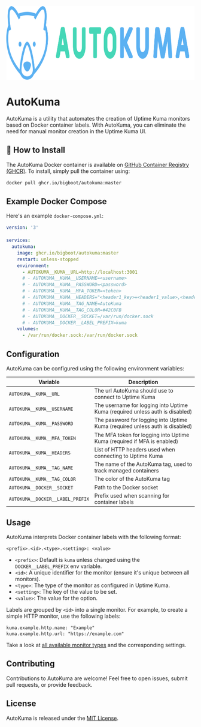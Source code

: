 <div align="center" width="100%">
    <img src="./logo.svg" height="196" alt="" />
</div>


# AutoKuma

AutoKuma is a utility that automates the creation of Uptime Kuma monitors based on Docker container labels. With AutoKuma, you can eliminate the need for manual monitor creation in the Uptime Kuma UI.

## 🔧 How to Install

The AutoKuma Docker container is available on [GitHub Container Registry (GHCR)](https://github.com/BigBoot/AutoKuma/pkgs/container/autokuma). To install, simply pull the container using:

```bash
docker pull ghcr.io/bigboot/autokuma:master
```

## Example Docker Compose

Here's an example `docker-compose.yml`:

```yaml
version: '3'

services:
  autokuma:
    image: ghcr.io/bigboot/autokuma:master
    restart: unless-stopped
    environment:
      - AUTOKUMA__KUMA__URL=http://localhost:3001
      # - AUTOKUMA__KUMA__USERNAME=<username>
      # - AUTOKUMA__KUMA__PASSWORD=<password>
      # - AUTOKUMA__KUMA__MFA_TOKEN=<token>
      # - AUTOKUMA__KUMA__HEADERS="<header1_key>=<header1_value>,<header2_key>=<header2_value>,..."
      # - AUTOKUMA__KUMA__TAG_NAME=AutoKuma
      # - AUTOKUMA__KUMA__TAG_COLOR=#42C0FB
      # - AUTOKUMA__DOCKER__SOCKET=/var/run/docker.sock
      # - AUTOKUMA__DOCKER__LABEL_PREFIX=kuma
    volumes:
      - /var/run/docker.sock:/var/run/docker.sock
```

## Configuration

AutoKuma can be configured using the following environment variables:

| Variable                            | Description                                      |
| ----------------------------------- | ------------------------------------------------ |
| `AUTOKUMA__KUMA__URL`               | The url AutoKuma should use to connect to Uptime Kuma |
| `AUTOKUMA__KUMA__USERNAME`          | The username for logging into Uptime Kuma (required unless auth is disabled) |
| `AUTOKUMA__KUMA__PASSWORD`          | The password for logging into Uptime Kuma (required unless auth is disabled) |
| `AUTOKUMA__KUMA__MFA_TOKEN`         | The MFA token for logging into Uptime Kuma (required if MFA is enabled) |
| `AUTOKUMA__KUMA__HEADERS`           | List of HTTP headers used when connecting to Uptime Kuma |
| `AUTOKUMA__KUMA__TAG_NAME`          | The name of the AutoKuma tag, used to track managed containers |
| `AUTOKUMA__KUMA__TAG_COLOR`         | The color of the AutoKuma tag |
| `AUTOKUMA__DOCKER__SOCKET`          | Path to the Docker socket |
| `AUTOKUMA__DOCKER__LABEL_PREFIX`    | Prefix used when scanning for container labels |



## Usage

AutoKuma interprets Docker container labels with the following format:

```plaintext
<prefix>.<id>.<type>.<setting>: <value>
```

- `<prefix>`: Default is `kuma` unless changed using the `DOCKER__LABEL_PREFIX` env variable.
- `<id>`: A unique identifier for the monitor (ensure it's unique between all monitors).
- `<type>`: The type of the monitor as configured in Uptime Kuma.
- `<setting>`: The key of the value to be set.
- `<value>`: The value for the option.

Labels are grouped by `<id>` into a single monitor. For example, to create a simple HTTP monitor, use the following labels:

```plaintext
kuma.example.http.name: "Example"
kuma.example.http.url: "https://example.com"
```

Take a look at [all available monitor types](MONITOR_TYPES.md) and the corresponding settings.


## Contributing

Contributions to AutoKuma are welcome! Feel free to open issues, submit pull requests, or provide feedback.

## License

AutoKuma is released under the [MIT License](LICENSE).